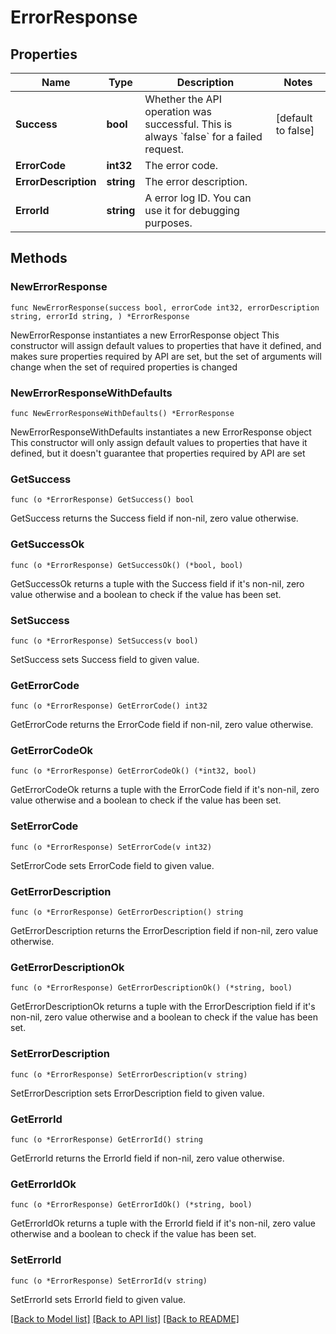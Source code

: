 # ErrorResponse

## Properties

Name | Type | Description | Notes
------------ | ------------- | ------------- | -------------
**Success** | **bool** | Whether the API operation was successful. This is always &#x60;false&#x60; for a failed request. | [default to false]
**ErrorCode** | **int32** | The error code. | 
**ErrorDescription** | **string** | The error description. | 
**ErrorId** | **string** | A error log ID. You can use it for debugging purposes. | 

## Methods

### NewErrorResponse

`func NewErrorResponse(success bool, errorCode int32, errorDescription string, errorId string, ) *ErrorResponse`

NewErrorResponse instantiates a new ErrorResponse object
This constructor will assign default values to properties that have it defined,
and makes sure properties required by API are set, but the set of arguments
will change when the set of required properties is changed

### NewErrorResponseWithDefaults

`func NewErrorResponseWithDefaults() *ErrorResponse`

NewErrorResponseWithDefaults instantiates a new ErrorResponse object
This constructor will only assign default values to properties that have it defined,
but it doesn't guarantee that properties required by API are set

### GetSuccess

`func (o *ErrorResponse) GetSuccess() bool`

GetSuccess returns the Success field if non-nil, zero value otherwise.

### GetSuccessOk

`func (o *ErrorResponse) GetSuccessOk() (*bool, bool)`

GetSuccessOk returns a tuple with the Success field if it's non-nil, zero value otherwise
and a boolean to check if the value has been set.

### SetSuccess

`func (o *ErrorResponse) SetSuccess(v bool)`

SetSuccess sets Success field to given value.


### GetErrorCode

`func (o *ErrorResponse) GetErrorCode() int32`

GetErrorCode returns the ErrorCode field if non-nil, zero value otherwise.

### GetErrorCodeOk

`func (o *ErrorResponse) GetErrorCodeOk() (*int32, bool)`

GetErrorCodeOk returns a tuple with the ErrorCode field if it's non-nil, zero value otherwise
and a boolean to check if the value has been set.

### SetErrorCode

`func (o *ErrorResponse) SetErrorCode(v int32)`

SetErrorCode sets ErrorCode field to given value.


### GetErrorDescription

`func (o *ErrorResponse) GetErrorDescription() string`

GetErrorDescription returns the ErrorDescription field if non-nil, zero value otherwise.

### GetErrorDescriptionOk

`func (o *ErrorResponse) GetErrorDescriptionOk() (*string, bool)`

GetErrorDescriptionOk returns a tuple with the ErrorDescription field if it's non-nil, zero value otherwise
and a boolean to check if the value has been set.

### SetErrorDescription

`func (o *ErrorResponse) SetErrorDescription(v string)`

SetErrorDescription sets ErrorDescription field to given value.


### GetErrorId

`func (o *ErrorResponse) GetErrorId() string`

GetErrorId returns the ErrorId field if non-nil, zero value otherwise.

### GetErrorIdOk

`func (o *ErrorResponse) GetErrorIdOk() (*string, bool)`

GetErrorIdOk returns a tuple with the ErrorId field if it's non-nil, zero value otherwise
and a boolean to check if the value has been set.

### SetErrorId

`func (o *ErrorResponse) SetErrorId(v string)`

SetErrorId sets ErrorId field to given value.



[[Back to Model list]](../README.md#documentation-for-models) [[Back to API list]](../README.md#documentation-for-api-endpoints) [[Back to README]](../README.md)


